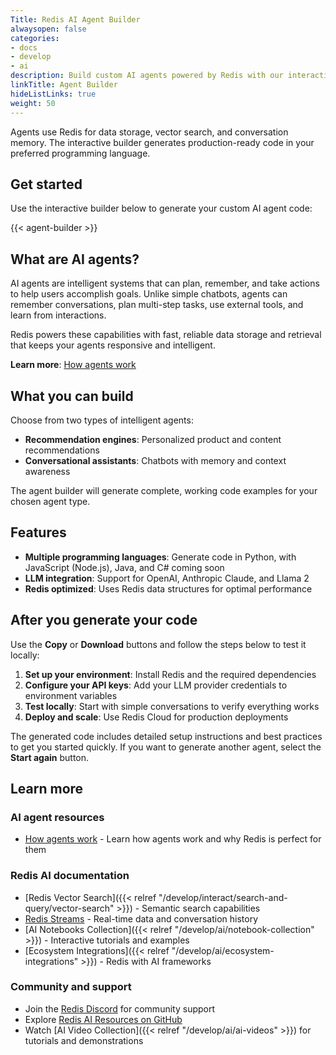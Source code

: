 ```yaml
---
Title: Redis AI Agent Builder
alwaysopen: false
categories:
- docs
- develop
- ai
description: Build custom AI agents powered by Redis with our interactive code generator
linkTitle: Agent Builder
hideListLinks: true
weight: 50
---
```



Agents use Redis for data storage, vector search, and conversation memory. The interactive builder generates production-ready code in your preferred programming language.

## Get started

Use the interactive builder below to generate your custom AI agent code:

{{< agent-builder >}}

## What are AI agents?

AI agents are intelligent systems that can plan, remember, and take actions to help users accomplish goals. Unlike simple chatbots, agents can remember conversations, plan multi-step tasks, use external tools, and learn from interactions.

Redis powers these capabilities with fast, reliable data storage and retrieval that keeps your agents responsive and intelligent.

**Learn more**: [How agents work](agent-concepts/)

## What you can build

Choose from two types of intelligent agents:

- **Recommendation engines**: Personalized product and content recommendations
- **Conversational assistants**: Chatbots with memory and context awareness

The agent builder will generate complete, working code examples for your chosen agent type.

## Features

- **Multiple programming languages**: Generate code in Python, with JavaScript (Node.js), Java, and C# coming soon
- **LLM integration**: Support for OpenAI, Anthropic Claude, and Llama 2
- **Redis optimized**: Uses Redis data structures for optimal performance

## After you generate your code

Use the **Copy** or **Download** buttons and follow the steps below to test it locally:

1. **Set up your environment**: Install Redis and the required dependencies
2. **Configure your API keys**: Add your LLM provider credentials to environment variables
3. **Test locally**: Start with simple conversations to verify everything works
4. **Deploy and scale**: Use Redis Cloud for production deployments

The generated code includes detailed setup instructions and best practices to get you started quickly. If you want to generate another agent, select the **Start again** button.

## Learn more

### AI agent resources

- [How agents work](agent-concepts/) - Learn how agents work and why Redis is perfect for them

### Redis AI documentation

- [Redis Vector Search]({{< relref "/develop/interact/search-and-query/vector-search" >}}) - Semantic search capabilities 
- [Redis Streams](/develop/data-types/streams/) - Real-time data and conversation history
- [AI Notebooks Collection]({{< relref "/develop/ai/notebook-collection" >}}) - Interactive tutorials and examples 
- [Ecosystem Integrations]({{< relref "/develop/ai/ecosystem-integrations" >}}) - Redis with AI frameworks

### Community and support

- Join the [Redis Discord](https://discord.gg/redis) for community support
- Explore [Redis AI Resources on GitHub](https://github.com/redis-developer/redis-ai-resources)
- Watch [AI Video Collection]({{< relref "/develop/ai/ai-videos" >}}) for tutorials and demonstrations
